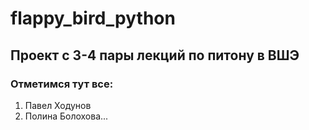 # flappy_bird_python
## Проект с 3-4 пары лекций по питону в ВШЭ

### Отметимся тут все:
1. Павел Ходунов
2. Полина Болохова...
